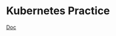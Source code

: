 # Kubernetes Practice
[Doc](https://docs.google.com/document/d/19eeGa4Tgr24VuvndUfr-jFwJik70zAwttDDCHYUYLDk/edit?usp=sharing)